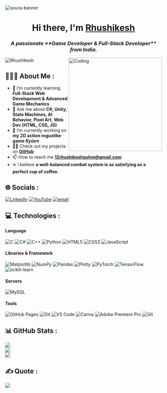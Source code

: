 <img src="https://res.cloudinary.com/superfolio/image/upload/v1620689979/68747470733a2f2f692e70696e696d672e636f6d2f6f726967696e616c732f63362f33332f63322f63363333633230656465383266306530636564376435373064626533613166332e676966_yjuh2s.gif" alt="soura-banner">


<h1 align="center"> Hi there, I'm <a href="https://www.linkedin.com/in/rhushi-07/" target="_blank" rel="noopener noreferrer"> Rhushikesh </a>  </samp>
<h3 align="center"><i>A passionate **Game Developer & Full-Stack Developer** from India.</i></h3>
<img align="right" alt="Coding" width="300" src="https://valesh.dev/images/coder.gif">
  
  
<img src="https://komarev.com/ghpvc/?username=rhushi-07&label=Profile%20views&color=0e75b6&style=flat" alt="Rhushikesh" />
  
  
<h2> 👨🏻‍💻 About Me :</h2>

- 🌱 I’m currently learning **Full-Stack Web Development & Advanced Game Mechanics** 
- 💬 Ask me about **C#, Unity, State Machines, AI Behavior, Pixel Art, Web Dev (HTML, CSS, JS)** 
- 📝 I’m currently working on **my 2D action roguelike game *Kyūen*** 
- 👨‍💻 Check out my projects on **[GitHub](https://github.com/rhushi-07)** 
- 📫 How to reach me **12rhushikeshgulve@gmail.com**  <br>
- ☕ I believe **a well-balanced combat system is as satisfying as a perfect cup of coffee.** 



## 🌐 Socials :

[![LinkedIn](https://img.shields.io/badge/LinkedIn-%230077B5.svg?logo=linkedin&logoColor=white)](https://linkedin.com/in/rhushikesh-gulave-689b61288) 
[![YouTube](https://img.shields.io/badge/YouTube-%23FF0000.svg?logo=YouTube&logoColor=white)](https://youtube.com/@@PyreStudios) 
[![email](https://img.shields.io/badge/Email-D14836?logo=gmail&logoColor=white)](mailto:12rhushikeshgulve@gmail.com) 


## 💻 Technologies :

#### Language 

![C](https://img.shields.io/badge/-C-00599C?style=flat-square&logo=c)
![C#](https://img.shields.io/badge/-C%23-239120?style=flat-square&logo=c-sharp&logoColor=white)
![C++](https://img.shields.io/badge/-C++-00599C?style=flat-square&logo=cplusplus)
![Python](https://img.shields.io/badge/python-00599C?style=flat-square&logo=python&logoColor=ffdd54)
![HTML5](https://img.shields.io/badge/-HTML5-E34F26?style=flat-square&logo=html5&logoColor=white)
![CSS3](https://img.shields.io/badge/-CSS3-1572B6?style=flat-square&logo=css3)
![JavaScript](https://img.shields.io/badge/-JavaScript-black?style=flat-square&logo=javascript)

#### Libraries & Framework 

![Matplotlib](https://img.shields.io/badge/Matplotlib-%23ffffff.svg?style=for-the-badge&logo=Matplotlib&logoColor=black) 
![NumPy](https://img.shields.io/badge/numpy-%23013243.svg?style=for-the-badge&logo=numpy&logoColor=white) 
![Pandas](https://img.shields.io/badge/pandas-%23150458.svg?style=for-the-badge&logo=pandas&logoColor=white) 
![Plotly](https://img.shields.io/badge/Plotly-%233F4F75.svg?style=for-the-badge&logo=plotly&logoColor=white) 
![PyTorch](https://img.shields.io/badge/PyTorch-%23EE4C2C.svg?style=for-the-badge&logo=PyTorch&logoColor=white) 
![TensorFlow](https://img.shields.io/badge/TensorFlow-%23FF6F00.svg?style=for-the-badge&logo=TensorFlow&logoColor=white) 
![scikit-learn](https://img.shields.io/badge/scikit--learn-%23F7931E.svg?style=for-the-badge&logo=scikit-learn&logoColor=white) 

#### Servers

![MySQL](https://img.shields.io/badge/mysql-%2300f.svg?style=flat&logo=mysql&logoColor=white) 

#### Tools 

![GitHub Pages](https://img.shields.io/badge/GitHub%20Pages-%23327FC7.svg?logo=github&style=flat-square&logoColor=white)
![Git](https://img.shields.io/badge/-Git-black?style=flat-square&logo=git)
![VS Code](https://img.shields.io/badge/-VS%20Code-007ACC?style=flat-square&logo=visual-studio-code)
![Canva](https://img.shields.io/badge/Canva-%2300C4CC.svg?style=flat-square&logo=Canva&logoColor=white)
![Adobe Premiere Pro](https://img.shields.io/badge/Adobe%20Premiere%20Pro-9999FF.svg?style=for-the-badge&logo=Adobe%20Premiere%20Pro&logoColor=white)
![Git](https://img.shields.io/badge/-Filmora-black?style=flat-square&logo=git)



## 📊 GitHub Stats :

![](https://github-readme-streak-stats.herokuapp.com/?user=rhushi-07&theme=radical&hide_border=false)<br/>
![](https://github-readme-stats.vercel.app/api?username=rhushi-07&theme=radical&hide_border=false&include_all_commits=false&count_private=false)<br/>
![](https://github-readme-stats.vercel.app/api/top-langs/?username=rhushi-07&theme=radical&hide_border=false&include_all_commits=false&count_private=false&layout=compact)


  
## ✍️ Quote :

![](https://quotes-github-readme.vercel.app/api?type=horizontal&theme=radical)


